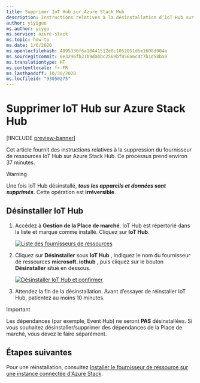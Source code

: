```yaml
---
title: Supprimer IoT Hub sur Azure Stack Hub
description: Instructions relatives à la désinstallation d’IoT Hub sur Azure Stack Hub
author: yiyiguo
ms.author: yiygu
ms.service: azure-stack
ms.topic: how-to
ms.date: 1/6/2020
ms.openlocfilehash: 4095336f6a18441512e8c1052051d6e1608d904a
ms.sourcegitcommit: 0e3296fb27b9dabbc2569bf85656c4c7b1d58ba9
ms.translationtype: HT
ms.contentlocale: fr-FR
ms.lasthandoff: 10/30/2020
ms.locfileid: "93050275"
---
```

# <a name="how-to-remove-iot-hub-on-azure-stack-hub"></a>Supprimer IoT Hub sur Azure Stack Hub

[!INCLUDE [preview-banner](../includes/iot-hub-preview.md)]

Cet article fournit des instructions relatives à la suppression du fournisseur de ressources IoT Hub sur Azure Stack Hub. Ce processus prend environ 37 minutes.

> [!WARNING]
> Une fois IoT Hub désinstallé, **_tous les appareils et données sont supprimés_**. Cette opération est **irréversible**.

## <a name="uninstalling-iot-hub"></a>Désinstaller IoT Hub

1) Accédez à **Gestion de la Place de marché**. IoT Hub est répertorié dans la liste et marqué comme installé. Cliquez sur **IoT Hub**.

    [![Liste des fournisseurs de ressources](../operator/media/iot-hub-rp-remove/uninstall1.png)](../operator/media/iot-hub-rp-remove/uninstall1.png#lightbox)

2) Cliquez sur **Désinstaller** sous **IoT Hub** , indiquez le nom du fournisseur de ressources **microsoft. iothub** , puis cliquez sur le bouton **Désinstaller** situé en dessous.

    [![Désinstaller IoT Hub et confirmer](../operator/media/iot-hub-rp-remove/uninstall2.png)](../operator/media/iot-hub-rp-remove/uninstall2.png#lightbox)

3) Attendez la fin de la désinstallation. Avant d’essayer de réinstaller IoT Hub, patientez au moins 10 minutes.

>[!IMPORTANT]
>Les dépendances (par exemple, Event Hub) ne seront **PAS** désinstallées. Si vous souhaitez désinstaller/supprimer des dépendances de la Place de marché, vous devez le faire séparément.

## <a name="next-steps"></a>Étapes suivantes

Pour une réinstallation, consultez [Installer le fournisseur de ressource sur une instance connectée d'Azure Stack](iot-hub-rp-install.md).
